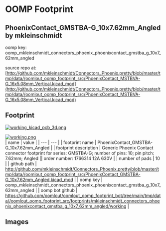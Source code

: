 # OOMP Footprint  
## PhoenixContact_GMSTBA-G_10x7.62mm_Angled  by mkleinschmidt  
  
oomp key: oomp_mkleinschmidt_connectors_phoenix_phoenixcontact_gmstba_g_10x7_62mm_angled  
  
source repo at: [http://github.com/mkleinschmidt/Connectors_Phoenix.pretty/blob/master/tmp/data//oomlout_oomp_footprint_src/PhoenixContact_MSTBVA-G_16x5.08mm_Vertical.kicad_mod](http://github.com/mkleinschmidt/Connectors_Phoenix.pretty/blob/master/tmp/data//oomlout_oomp_footprint_src/PhoenixContact_MSTBVA-G_16x5.08mm_Vertical.kicad_mod)  
## Footprint  
  
[![working_kicad_pcb_3d.png](working_kicad_pcb_3d_600.png)](working_kicad_pcb_3d.png)  
  
[![working.png](working_600.png)](working.png)  
| name | value | 
| --- | --- | 
| footprint name | PhoenixContact_GMSTBA-G_10x7.62mm_Angled | 
| footprint description | Generic Phoenix Contact connector footprint for series: GMSTBA-G; number of pins: 10; pin pitch: 7.62mm; Angled || order number: 1766314 12A 630V | 
| number of pads | 10 | 
| github path | http://github.com/mkleinschmidt/Connectors_Phoenix.pretty/blob/master/tmp/data//oomlout_oomp_footprint_src/PhoenixContact_GMSTBA-G_10x7.62mm_Angled.kicad_mod | 
| oomp key | oomp_mkleinschmidt_connectors_phoenix_phoenixcontact_gmstba_g_10x7_62mm_angled | 
| oomp bot github | https://github.com/oomlout/oomlout_oomp_footprint_bot/tree/main/tmp/data//oomlout_oomp_footprint_src/footprints/mkleinschmidt_connectors_phoenix_phoenixcontact_gmstba_g_10x7_62mm_angled/working | 
## Images  
